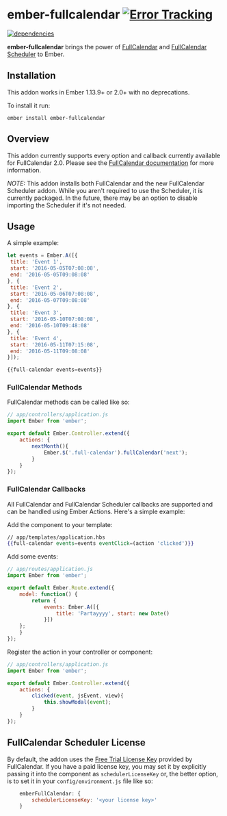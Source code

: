 # ember-fullcalendar [![Error Tracking](https://d26gfdfi90p7cf.cloudfront.net/rollbar-badge.144534.o.png)](https://rollbar.com)

[![dependencies](https://david-dm.org/scoutforpets/ember-fullcalendar.svg)](https://david-dm.org/scoutforpets/ember-fullcalendar)


**ember-fullcalendar** brings the power of [FullCalendar](http://fullcalendar.io/) and [FullCalendar Scheduler](http://fullcalendar.io/scheduler/) to Ember.

## Installation

This addon works in Ember 1.13.9+ or 2.0+ with no deprecations.

To install it run:

```ember install ember-fullcalendar```

## Overview
This addon currently supports every option and callback currently available for FullCalendar 2.0. Please see the [FullCalendar documentation](http://fullcalendar.io/docs/) for more information.

*NOTE:* This addon installs both FullCalendar and the new FullCalendar Scheduler addon. While you aren't required to use the Scheduler, it is currently packaged. In the future, there may be an option to disable importing the Scheduler if it's not needed.

## Usage

A simple example:

```javascript
let events = Ember.A([{
 title: 'Event 1',
 start: '2016-05-05T07:08:08',
 end: '2016-05-05T09:08:08'
}, {
 title: 'Event 2',
 start: '2016-05-06T07:08:08',
 end: '2016-05-07T09:08:08'
}, {
 title: 'Event 3',
 start: '2016-05-10T07:08:08',
 end: '2016-05-10T09:48:08'
}, {
 title: 'Event 4',
 start: '2016-05-11T07:15:08',
 end: '2016-05-11T09:08:08'
}]);

{{full-calendar events=events}}
```

### FullCalendar Methods
FullCalendar methods can be called like so:

```javascript
// app/controllers/application.js
import Ember from 'ember';

export default Ember.Controller.extend({
	actions: {
		nextMonth(){
			Ember.$('.full-calendar').fullCalendar('next');
		}
	}
});
```

### FullCalendar Callbacks
All FullCalendar and FullCalendar Scheduler callbacks are supported and can be handled using Ember Actions. Here's a simple example:

Add the component to your template:

```handlebars
// app/templates/application.hbs
{{full-calendar events=events eventClick=(action 'clicked')}}
```

Add some events:

```javascript
// app/routes/application.js
import Ember from 'ember';

export default Ember.Route.extend({
	model: function() {
		return {
			events: Ember.A([{
				title: 'Partayyyy', start: new Date()
			}])
  	};
	}
});
```

Register the action in your controller or component:

```javascript
// app/controllers/application.js
import Ember from 'ember';

export default Ember.Controller.extend({
	actions: {
		clicked(event, jsEvent, view){
			this.showModal(event);
		}
	}
});
```

## FullCalendar Scheduler License
By default, the addon uses the [Free Trial License Key](http://fullcalendar.io/scheduler/download/) provided by FullCalendar. If you have a paid license key, you may set it by explicitly passing it into the component as `schedulerLicenseKey` or, the better option, is to set it in your `config/environment.js` file like so:

```javascript
	emberFullCalendar: {
		schedulerLicenseKey: '<your license key>'
	}
```
